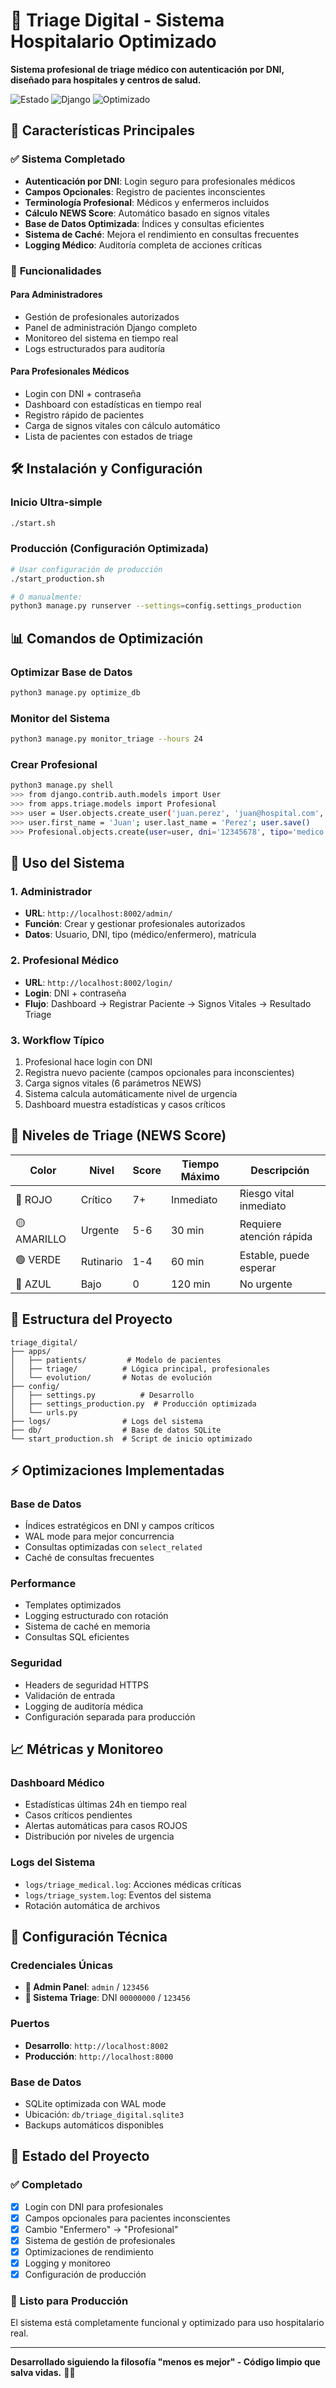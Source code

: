 # 🏥 Triage Digital - Sistema Hospitalario Optimizado

**Sistema profesional de triage médico con autenticación por DNI, diseñado para hospitales y centros de salud.**

![Estado](https://img.shields.io/badge/Estado-Producción-green)
![Django](https://img.shields.io/badge/Django-4.2.11-blue)
![Optimizado](https://img.shields.io/badge/Performance-Optimizado-success)

## 🚀 Características Principales

### ✅ **Sistema Completado**
- **Autenticación por DNI**: Login seguro para profesionales médicos
- **Campos Opcionales**: Registro de pacientes inconscientes
- **Terminología Profesional**: Médicos y enfermeros incluidos
- **Cálculo NEWS Score**: Automático basado en signos vitales
- **Base de Datos Optimizada**: Índices y consultas eficientes
- **Sistema de Caché**: Mejora el rendimiento en consultas frecuentes
- **Logging Médico**: Auditoría completa de acciones críticas

### 🎯 **Funcionalidades**

#### **Para Administradores**
- Gestión de profesionales autorizados
- Panel de administración Django completo
- Monitoreo del sistema en tiempo real
- Logs estructurados para auditoría

#### **Para Profesionales Médicos**
- Login con DNI + contraseña
- Dashboard con estadísticas en tiempo real
- Registro rápido de pacientes
- Carga de signos vitales con cálculo automático
- Lista de pacientes con estados de triage

## 🛠️ Instalación y Configuración

### **Inicio Ultra-simple**
```bash
./start.sh
```

### **Producción (Configuración Optimizada)**
```bash
# Usar configuración de producción
./start_production.sh

# O manualmente:
python3 manage.py runserver --settings=config.settings_production
```

## 📊 Comandos de Optimización

### **Optimizar Base de Datos**
```bash
python3 manage.py optimize_db
```

### **Monitor del Sistema**
```bash
python3 manage.py monitor_triage --hours 24
```

### **Crear Profesional**
```bash
python3 manage.py shell
>>> from django.contrib.auth.models import User
>>> from apps.triage.models import Profesional
>>> user = User.objects.create_user('juan.perez', 'juan@hospital.com', 'password123')
>>> user.first_name = 'Juan'; user.last_name = 'Perez'; user.save()
>>> Profesional.objects.create(user=user, dni='12345678', tipo='medico', matricula='M-001')
```

## 🏥 Uso del Sistema

### **1. Administrador**
- **URL**: `http://localhost:8002/admin/`
- **Función**: Crear y gestionar profesionales autorizados
- **Datos**: Usuario, DNI, tipo (médico/enfermero), matrícula

### **2. Profesional Médico**
- **URL**: `http://localhost:8002/login/`
- **Login**: DNI + contraseña
- **Flujo**: Dashboard → Registrar Paciente → Signos Vitales → Resultado Triage

### **3. Workflow Típico**
1. Profesional hace login con DNI
2. Registra nuevo paciente (campos opcionales para inconscientes)
3. Carga signos vitales (6 parámetros NEWS)
4. Sistema calcula automáticamente nivel de urgencia
5. Dashboard muestra estadísticas y casos críticos

## 🚦 Niveles de Triage (NEWS Score)

| Color | Nivel | Score | Tiempo Máximo | Descripción |
|-------|--------|-------|---------------|-------------|
| 🔴 ROJO | Crítico | 7+ | Inmediato | Riesgo vital inmediato |
| 🟡 AMARILLO | Urgente | 5-6 | 30 min | Requiere atención rápida |
| 🟢 VERDE | Rutinario | 1-4 | 60 min | Estable, puede esperar |
| 🔵 AZUL | Bajo | 0 | 120 min | No urgente |

## 📁 Estructura del Proyecto

```
triage_digital/
├── apps/
│   ├── patients/         # Modelo de pacientes
│   ├── triage/          # Lógica principal, profesionales
│   └── evolution/       # Notas de evolución
├── config/
│   ├── settings.py          # Desarrollo
│   ├── settings_production.py  # Producción optimizada
│   └── urls.py
├── logs/                # Logs del sistema
├── db/                  # Base de datos SQLite
└── start_production.sh  # Script de inicio optimizado
```

## ⚡ Optimizaciones Implementadas

### **Base de Datos**
- Índices estratégicos en DNI y campos críticos
- WAL mode para mejor concurrencia
- Consultas optimizadas con `select_related`
- Caché de consultas frecuentes

### **Performance**
- Templates optimizados
- Logging estructurado con rotación
- Sistema de caché en memoria
- Consultas SQL eficientes

### **Seguridad**
- Headers de seguridad HTTPS
- Validación de entrada
- Logging de auditoría médica
- Configuración separada para producción

## 📈 Métricas y Monitoreo

### **Dashboard Médico**
- Estadísticas últimas 24h en tiempo real
- Casos críticos pendientes
- Alertas automáticas para casos ROJOS
- Distribución por niveles de urgencia

### **Logs del Sistema**
- `logs/triage_medical.log`: Acciones médicas críticas
- `logs/triage_system.log`: Eventos del sistema
- Rotación automática de archivos

## 🔧 Configuración Técnica

### **Credenciales Únicas**
- **👤 Admin Panel**: `admin` / `123456`
- **🏥 Sistema Triage**: DNI `00000000` / `123456`

### **Puertos**
- **Desarrollo**: `http://localhost:8002`
- **Producción**: `http://localhost:8000`

### **Base de Datos**
- SQLite optimizada con WAL mode
- Ubicación: `db/triage_digital.sqlite3`
- Backups automáticos disponibles

## 🎯 Estado del Proyecto

### ✅ **Completado**
- [x] Login con DNI para profesionales
- [x] Campos opcionales para pacientes inconscientes  
- [x] Cambio "Enfermero" → "Profesional"
- [x] Sistema de gestión de profesionales
- [x] Optimizaciones de rendimiento
- [x] Logging y monitoreo
- [x] Configuración de producción

### 🚀 **Listo para Producción**
El sistema está completamente funcional y optimizado para uso hospitalario real.

---

**Desarrollado siguiendo la filosofía "menos es mejor" - Código limpio que salva vidas.** 🏥✨
